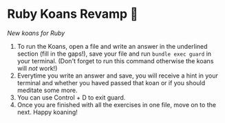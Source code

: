 # Ruby Koans Revamp 🚀

*New koans for Ruby*

1. To run the Koans, open a file and write an answer in the underlined section (fill in the gaps!), save your file and run `bundle exec guard` in your terminal. (Don't forget to run this command otherwise the koans will *not* work!)
2. Everytime you write an answer and save, you will receive a hint in your terminal and whether you haved passed that koan or if you should meditate some more.
3. You can use Control + D to exit guard.
4. Once you are finished with all the exercises in one file, move on to the next. Happy koaning!
